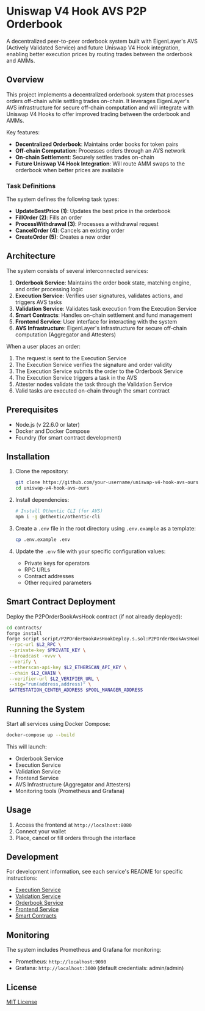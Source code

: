 # Uniswap V4 Hook AVS P2P Orderbook

A decentralized peer-to-peer orderbook system built with EigenLayer's AVS (Actively Validated Service) and future Uniswap V4 Hook integration, enabling better execution prices by routing trades between the orderbook and AMMs.

## Overview

This project implements a decentralized orderbook system that processes orders off-chain while settling trades on-chain. It leverages EigenLayer's AVS infrastructure for secure off-chain computation and will integrate with Uniswap V4 Hooks to offer improved trading between the orderbook and AMMs.

Key features:
- **Decentralized Orderbook**: Maintains order books for token pairs
- **Off-chain Computation**: Processes orders through an AVS network
- **On-chain Settlement**: Securely settles trades on-chain
- **Future Uniswap V4 Hook Integration**: Will route AMM swaps to the orderbook when better prices are available

### Task Definitions

The system defines the following task types:
- **UpdateBestPrice (1)**: Updates the best price in the orderbook
- **FillOrder (2)**: Fills an order
- **ProcessWithdrawal (3)**: Processes a withdrawal request
- **CancelOrder (4)**: Cancels an existing order
- **CreateOrder (5)**: Creates a new order

## Architecture

The system consists of several interconnected services:

1. **Orderbook Service**: Maintains the order book state, matching engine, and order processing logic
2. **Execution Service**: Verifies user signatures, validates actions, and triggers AVS tasks
3. **Validation Service**: Validates task execution from the Execution Service
4. **Smart Contracts**: Handles on-chain settlement and fund management
5. **Frontend Service**: User interface for interacting with the system
6. **AVS Infrastructure**: EigenLayer's infrastructure for secure off-chain computation (Aggregator and Attesters)

When a user places an order:
1. The request is sent to the Execution Service
2. The Execution Service verifies the signature and order validity
3. The Execution Service submits the order to the Orderbook Service
4. The Execution Service triggers a task in the AVS
5. Attester nodes validate the task through the Validation Service
6. Valid tasks are executed on-chain through the smart contract

## Prerequisites

- Node.js (v 22.6.0 or later)
- Docker and Docker Compose
- Foundry (for smart contract development)

## Installation

1. Clone the repository:
   ```bash
   git clone https://github.com/your-username/uniswap-v4-hook-avs-ours.git
   cd uniswap-v4-hook-avs-ours
   ```

2. Install dependencies:
   ```bash
   # Install Othentic CLI (for AVS)
   npm i -g @othentic/othentic-cli
   ```

3. Create a `.env` file in the root directory using `.env.example` as a template:
   ```bash
   cp .env.example .env
   ```

4. Update the `.env` file with your specific configuration values:
   - Private keys for operators
   - RPC URLs
   - Contract addresses
   - Other required parameters

## Smart Contract Deployment

Deploy the P2POrderBookAvsHook contract (if not already deployed):

```bash
cd contracts/
forge install
forge script script/P2POrderBookAvsHookDeploy.s.sol:P2POrderBookAvsHookDeploy \
 --rpc-url $L2_RPC \
 --private-key $PRIVATE_KEY \
 --broadcast -vvvv \
 --verify \
 --etherscan-api-key $L2_ETHERSCAN_API_KEY \
 --chain $L2_CHAIN \
 --verifier-url $L2_VERIFIER_URL \
 --sig="run(address,address)" \
 $ATTESTATION_CENTER_ADDRESS $POOL_MANAGER_ADDRESS
```

## Running the System

Start all services using Docker Compose:

```bash
docker-compose up --build
```

This will launch:
- Orderbook Service
- Execution Service
- Validation Service
- Frontend Service
- AVS Infrastructure (Aggregator and Attesters)
- Monitoring tools (Prometheus and Grafana)

## Usage

1. Access the frontend at `http://localhost:8080`
2. Connect your wallet
3. Place, cancel or fill orders through the interface

## Development

For development information, see each service's README for specific instructions:
- [Execution Service](./Execution_Service/README.md)
- [Validation Service](./Validation_Service/README.md)
- [Orderbook Service](./Orderbook_Service/README.md)
- [Frontend Service](./Frontend_Service/README.md)
- [Smart Contracts](./contracts/README.md)

## Monitoring

The system includes Prometheus and Grafana for monitoring:
- Prometheus: `http://localhost:9090`
- Grafana: `http://localhost:3000` (default credentials: admin/admin)

## License

[MIT License](LICENSE)

